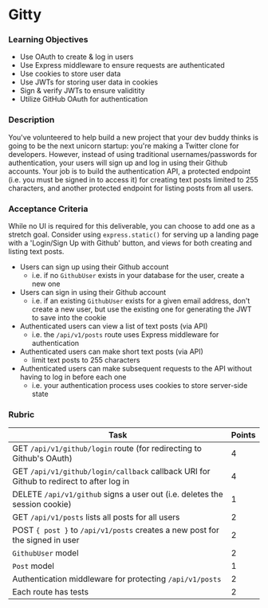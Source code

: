 Gitty
=====

### Learning Objectives[](https://alchemycodelab.github.io/backend-gitty/#learning-objectives)

-   Use OAuth to create & log in users
-   Use Express middleware to ensure requests are authenticated
-   Use cookies to store user data
-   Use JWTs for storing user data in cookies
-   Sign & verify JWTs to ensure validitity
-   Utilize GitHub OAuth for authentication

### Description[](https://alchemycodelab.github.io/backend-gitty/#description)

You've volunteered to help build a new project that your dev buddy thinks is going to be the next unicorn startup: you're making a Twitter clone for developers. However, instead of using traditional usernames/passwords for authentication, your users will sign up and log in using their Github accounts. Your job is to build the authentication API, a protected endpoint (i.e. you must be signed in to access it) for creating text posts limited to 255 characters, and another protected endpoint for listing posts from all users.

### Acceptance Criteria[](https://alchemycodelab.github.io/backend-gitty/#acceptance-criteria)

While no UI is required for this deliverable, you can choose to add one as a stretch goal. Consider using `express.static()` for serving up a landing page with a 'Login/Sign Up with Github' button, and views for both creating and listing text posts.

-   Users can sign up using their Github account
    -   i.e. if no `GithubUser` exists in your database for the user, create a new one
-   Users can sign in using their Github account
    -   i.e. if an existing `GithubUser` exists for a given email address, don't create a new user, but use the existing one for generating the JWT to save into the cookie
-   Authenticated users can view a list of text posts (via API)
    -   i.e. the `/api/v1/posts` route uses Express middleware for authentication
-   Authenticated users can make short text posts (via API)
    -   limit text posts to 255 characters
-   Authenticated users can make subsequent requests to the API without having to log in before each one
    -   i.e. your authentication process uses cookies to store server-side state

### Rubric[](https://alchemycodelab.github.io/backend-gitty/#rubric)

| Task | Points |
| --- | --- |
| GET `/api/v1/github/login` route (for redirecting to Github's OAuth) | 4 |
| GET `/api/v1/github/login/callback` callback URI for Github to redirect to after log in | 4 |
| DELETE `/api/v1/github` signs a user out (i.e. deletes the session cookie) | 1 |
| GET `/api/v1/posts` lists all posts for all users | 2 |
| POST `{ post }` to `/api/v1/posts` creates a new post for the signed in user | 2 |
| `GithubUser` model | 2 |
| `Post` model | 1 |
| Authentication middleware for protecting `/api/v1/posts` | 2 |
| Each route has tests | 2 |